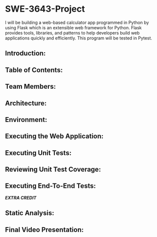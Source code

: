 # SWE-3643-Project

I will be building a web-based calculator app programmed in Python by using Flask which is an extensible web framework for Python. Flask provides tools, libraries, and patterns to help developers build web applications quickly and efficiently. This program will be tested in Pytest.

## Introduction:

## Table of Contents:

## Team Members:

## Architecture:

## Environment:

## Executing the Web Application:

## Executing Unit Tests:

## Reviewing Unit Test Coverage:

## Executing End-To-End Tests:

***EXTRA CREDIT***
## Static Analysis:

## Final Video Presentation:
